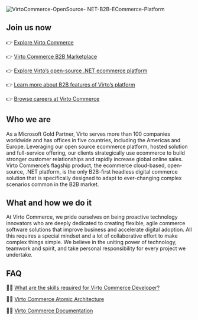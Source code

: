 ![VirtoCommerce-OpenSource- NET-B2B-ECommerce-Platform](https://user-images.githubusercontent.com/7639413/170726093-a41b51b7-ddd1-4783-9b00-481c70ca6c81.png)

## Join us now
👉 [Explore Virto Commerce](https://virtocommerce.com/)

👉 [Virto Commerce B2B Marketplace](https://virtocommerce.com/solutions/marketplace)

👉 [Explore Virto’s open-source .NET ecommerce platform](https://virtocommerce.com/microsoft-ecommerce-platform)

👉 [Learn more about B2B features of Virto’s platform](https://virtocommerce.com/b2b-ecommerce-platform)

👉 [Browse careers at Virto Commerce](https://virtocommerce.com/career)

## Who we are
As a Microsoft Gold Partner, Virto serves more than 100 companies worldwide and has offices in five countries, including the Americas and Europe. Leveraging our open source ecommerce platform, hosted solution and full-service offering, our clients strategically use ecommerce to build stronger customer relationships and rapidly increase global online sales. Virto Commerce’s flagship product, the ecommerce cloud-based, open-source, .NET platform, is the only B2B-first headless digital commerce solution that is specifically designed to adapt to ever-changing complex scenarios common in the B2B market. 

## What and how we do it
At Virto Commerce, we pride ourselves on being proactive technology innovators who are deeply dedicated to creating flexible, agile commerce software solutions that improve business and accelerate digital adoption. All this requires a special mindset and a lot of collaborative effort to make complex things simple. We believe in the uniting power of technology, teamwork and spirit, and take personal responsibility for every project we undertake.

## FAQ
👨‍💻 [What are the skills required for Virto Commerce Developer?](https://www.virtocommerce.org/t/what-are-the-skills-required-for-an-virto-commerce-developer/90)

👨‍💻 [Virto Commerce Atomic Architecture](https://www.virtocommerce.org/t/virto-commerce-atomic-architecture-in-actions/408)

👨‍💻 [Virto Commerce Documentation](https://docs.virtocommerce.org/) 
